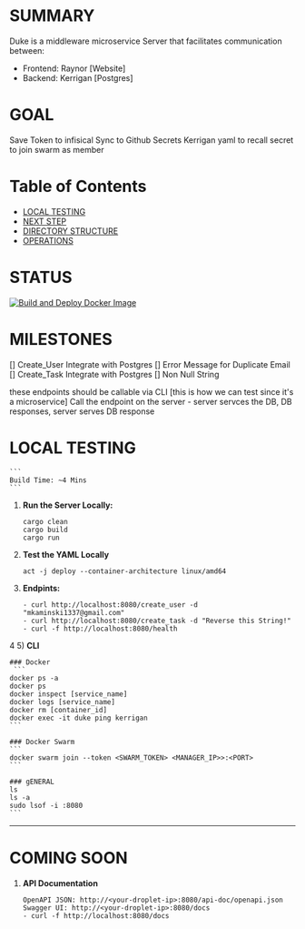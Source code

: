 # SUMMARY

Duke is a middleware microservice Server that facilitates communication between:

- Frontend: Raynor [Website]
- Backend: Kerrigan [Postgres]

# GOAL

Save Token to infisical
Sync to Github Secrets
Kerrigan yaml to recall secret to join swarm as member

# Table of Contents

- [LOCAL TESTING](#local-testing)
- [NEXT STEP](#next-step)
- [DIRECTORY STRUCTURE](#directory-structure)
- [OPERATIONS](#operations)

# STATUS

[![Build and Deploy Docker Image](https://github.com/Knowvus/Duke_rs/actions/workflows/deploy.yml/badge.svg)](https://github.com/Knowvus/Duke_rs/actions/workflows/deploy.yml)

# MILESTONES

[] Create_User Integrate with Postgres
   [] Error Message for Duplicate Email
[] Create_Task Integrate with Postgres
   [] Non Null String

these endpoints should be callable via CLI [this is how we can test since it's a microservice]
Call the endpoint on the server - server servces the DB, DB responses, server serves DB response

# LOCAL TESTING
    ```
    Build Time: ~4 Mins
    ```

1) **Run the Server Locally:**
    ```
    cargo clean
    cargo build
    cargo run
    ```

2) **Test the YAML Locally**
    ```
    act -j deploy --container-architecture linux/amd64
    ```

2) **Endpints:**
    ```
    - curl http://localhost:8080/create_user -d "mkaminski1337@gmail.com"
    - curl http://localhost:8080/create_task -d "Reverse this String!"
    - curl -f http://localhost:8080/health
    ```
4
5) **CLI**

    ### Docker
     ```
    docker ps -a
    docker ps
    docker inspect [service_name]
    docker logs [service_name]
    docker rm [container_id]
    docker exec -it duke ping kerrigan
    ```

    ### Docker Swarm
    ```
    docker swarm join --token <SWARM_TOKEN> <MANAGER_IP>>:<PORT>
    ```

    ### gENERAL
    ls
    ls -a
    sudo lsof -i :8080
    ```
---

# COMING SOON

1) **API Documentation**
    ```
    OpenAPI JSON: http://<your-droplet-ip>:8080/api-doc/openapi.json
    Swagger UI: http://<your-droplet-ip>:8080/docs
    - curl -f http://localhost:8080/docs
 
    ```
   